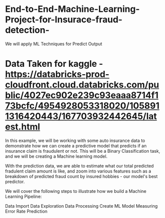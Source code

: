 # End-to-End-Machine-Learning-Project-for-Insurace-fraud-detection-
We will apply ML Techniques for Predict Output 
# Data Taken for kaggle - https://databricks-prod-cloudfront.cloud.databricks.com/public/4027ec902e239c93eaaa8714f173bcfc/4954928053318020/1058911316420443/167703932442645/latest.html
In this example, we will be working with some auto insurance data to demonstrate how we can create a predictive model that predicts if an insurance claim is fraudulent or not. This will be a Binary Classification task, and we will be creating a Machine learning  model.

With the prediction data, we are able to estimate what our total predicted fradulent claim amount is like, and zoom into various features such as a breakdown of predicted fraud count by insured hobbies - our model's best predictor.

We will cover the following steps to illustrate how we build a Machine Learning Pipeline:

Data Import
Data Exploration
Data Processing
Create ML  Model
Measuring Error Rate
Prediction 
